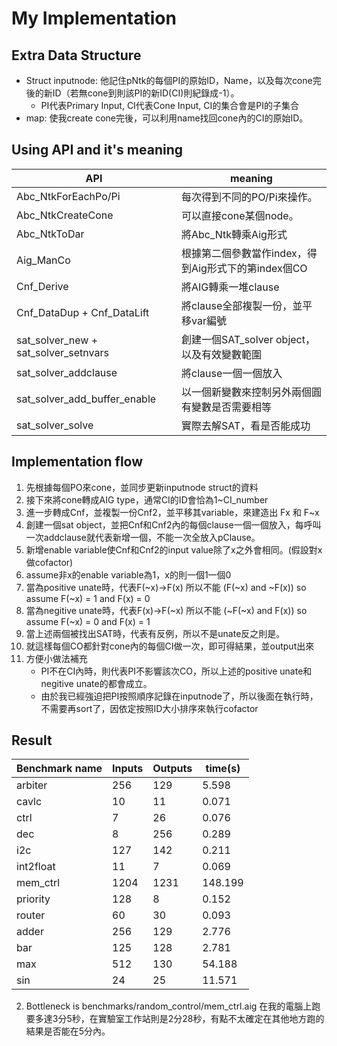 # My Implementation
## Extra Data Structure
- Struct inputnode: 
   他記住pNtk的每個PI的原始ID，Name，以及每次cone完後的新ID（若無cone到則該PI的新ID(CI)則紀錄成-1）。
    - PI代表Primary Input, CI代表Cone Input, CI的集合會是PI的子集合
- map:
   使我create cone完後，可以利用name找回cone內的CI的原始ID。


## Using API and it's meaning
| API | meaning|
|------------------|-------------------------------|
|Abc_NtkForEachPo/Pi| 每次得到不同的PO/Pi來操作。|
|Abc_NtkCreateCone|可以直接cone某個node。|
|Abc_NtkToDar|將Abc_Ntk轉乘Aig形式|
|Aig_ManCo|根據第二個參數當作index，得到Aig形式下的第index個CO|
|Cnf_Derive|將AIG轉乘一堆clause|
|Cnf_DataDup + Cnf_DataLift|將clause全部複製一份，並平移var編號|
|sat_solver_new + sat_solver_setnvars|創建一個SAT_solver object，以及有效變數範圍|
|sat_solver_addclause|將clause一個一個放入|
|sat_solver_add_buffer_enable|以一個新變數來控制另外兩個圓有變數是否需要相等|
|sat_solver_solve|實際去解SAT，看是否能成功|
    


## Implementation flow
1. 先根據每個PO來cone，並同步更新inputnode struct的資料
2. 接下來將cone轉成AIG type，通常CI的ID會恰為1~CI_number
3. 進一步轉成Cnf，並複製一份Cnf2，並平移其variable，來建造出 Fx 和 F~x
4. 創建一個sat object，並把Cnf和Cnf2內的每個clause一個一個放入，每呼叫一次addclause就代表新增一個，不能一次全放入pClause。
5. 新增enable variable使Cnf和Cnf2的input value除了x之外會相同。(假設對x做cofactor)
6. assume非x的enable variable為1，x的則一個1一個0
7. 當為positive unate時，代表F(~x)->F(x) 所以不能 (F(~x) and ~F(x)) so assume F(~x) = 1 and F(x) = 0
8. 當為negitive unate時，代表F(x)->F(~x) 所以不能 (~F(~x) and F(x)) so assume F(~x) = 0 and F(x) = 1
9. 當上述兩個被找出SAT時，代表有反例，所以不是unate反之則是。
10. 就這樣每個CO都針對cone內的每個CI做一次，即可得結果，並output出來
11. 方便小做法補充
    - PI不在CI內時，則代表PI不影響該次CO，所以上述的positive unate和negitive unate的都會成立。
    - 由於我已經強迫把PI按照順序記錄在inputnode了，所以後面在執行時，不需要再sort了，因依定按照ID大小排序來執行cofactor


## Result
| Benchmark name | Inputs | Outputs| time(s) |
|-------------|-------------|-------------|-------------|
|arbiter|256|129|5.598|
|cavlc|10|11|0.071|
|ctrl|7|26|0.076|
|dec|8|256|0.289|
|i2c|127|142|0.211|
|int2float|11|7|0.069|
|mem_ctrl|1204|1231|148.199|
|priority|128|8|0.152|
|router|60|30|0.093|
|adder|256|129|2.776|
|bar|125|128|2.781|
|max|512|130|54.188|
|sin|24|25|11.571|

2. Bottleneck is benchmarks/random_control/mem_ctrl.aig
    在我的電腦上跑要多達3分5秒，在實驗室工作站則是2分28秒，有點不太確定在其他地方跑的結果是否能在5分內。